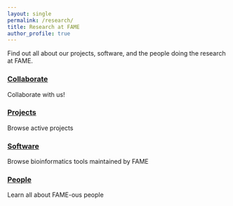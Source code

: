 ```yaml
---
layout: single
permalink: /research/
title: Research at FAME
author_profile: true
---
```


Find out all about our projects, software, and the people doing the research at FAME.

### [Collaborate](/collaborate/)
Collaborate with us!

### [Projects](/projects/)
Browse active projects

### [Software](/software/)
Browse bioinformatics tools maintained by FAME

### [People](/people/)
Learn all about FAME-ous people

